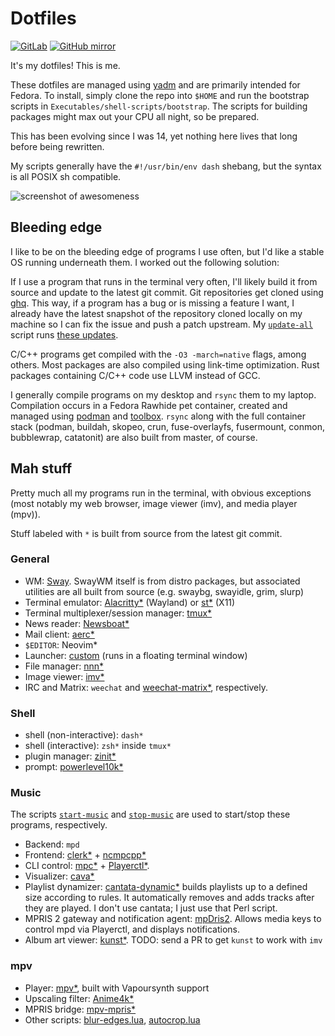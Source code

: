 Dotfiles
========

[![GitLab](https://img.shields.io/badge/repository-GitLab-orange.svg?logo=gitlab)](https://gitlab.com/Seirdy/dotfiles)
[![GitHub
mirror](https://img.shields.io/badge/mirror-GitHub-black.svg?logo=github)](https://github.com/Seirdy/dotfiles)

It's my dotfiles! This is me.

These dotfiles are managed using [yadm](https://yadm.io) and are primarily intended
for Fedora. To install, simply clone the repo into `$HOME` and run the bootstrap
scripts in `Executables/shell-scripts/bootstrap`. The scripts for building packages
might max out your CPU all night, so be prepared.

This has been evolving since I was 14, yet nothing here lives that long before being
rewritten.

My scripts generally have the `#!/usr/bin/env dash` shebang, but the syntax is all
POSIX sh compatible.

![screenshot of awesomeness](https://i.imgur.com/IHidSxb.png)

Bleeding edge
-------------

I like to be on the bleeding edge of programs I use often, but I'd like a stable OS
running underneath them. I worked out the following solution:

If I use a program that runs in the terminal very often, I'll likely build it from
source and update to the latest git commit. Git repositories get cloned using
[ghq](https://github.com/motemen/ghq). This way, if a program has a bug or is
missing a feature I want, I already have the latest snapshot of the repository
cloned locally on my machine so I can fix the issue and push a patch upstream. My
[`update-all`](https://gitlab.com/Seirdy/dotfiles/raw/master/.local/bin/update-all)
script runs [these
updates](https://gitlab.com/Seirdy/dotfiles/tree/master/Executables/shell-scripts/updates).

C/C++ programs get compiled with the `-O3 -march=native` flags, among others. Most
packages are also compiled using link-time optimization. Rust packages containing
C/C++ code use LLVM instead of GCC.

I generally compile programs on my desktop and `rsync` them to my laptop.
Compilation occurs in a Fedora Rawhide pet container, created and managed using
[podman](https://podman.io/) and [toolbox](https://github.com/containers/toolbox).
`rsync` along with the full container stack (podman, buildah, skopeo, crun,
fuse-overlayfs, fusermount, conmon, bubblewrap, catatonit) are also built from
master, of course.

Mah stuff
---------

Pretty much all my programs run in the terminal, with obvious exceptions (most
notably my web browser, image viewer (imv), and media player (mpv)).

Stuff labeled with `*` is built from source from the latest git commit.

### General

- WM: [Sway](https://swaywm.org/). SwayWM itself is from distro packages, but
  associated utilities are all built from source (e.g. swaybg, swayidle, grim,
  slurp)
- Terminal emulator: [Alacritty\*](https://github.com/alacritty/alacritty) (Wayland)
  or [st\*](https://st.suckless.org/) (X11)
- Terminal multiplexer/session manager: [tmux\*](https://tmux.github.io/)
- News reader: [Newsboat\*](https://newsboat.org/)
- Mail client: [aerc\*](https://aerc-mail.org/)
- `$EDITOR`: Neovim\*
- Launcher:
  [custom](https://gitlab.com/Seirdy/dotfiles/raw/master/.local/bin/sway-launcher)
  (runs in a floating terminal window)
- File manager: [nnn\*](https://github.com/jarun/nnn)
- Image viewer: [imv\*](https://github.com/eXeC64/imv)
- IRC and Matrix: `weechat` and
  [weechat-matrix\*](https://github.com/poljar/weechat-matrix), respectively.

### Shell

- shell (non-interactive): `dash*`
- shell (interactive): `zsh*` inside `tmux*`
- plugin manager: [zinit\*](https://github.com/zdharma/zinit)
- prompt: [powerlevel10k\*](https://github.com/romkatv/powerlevel10k)

### Music

The scripts
[`start-music`](https://gitlab.com/Seirdy/dotfiles/raw/master/.local/bin/start-music)
and
[`stop-music`](https://gitlab.com/Seirdy/dotfiles/raw/master/.local/bin/stop-music)
are used to start/stop these programs, respectively.

- Backend: `mpd`
- Frontend: [clerk\*](https://github.com/carnager/clerk) +
  [ncmpcpp\*](https://github.com/arybczak/ncmpcpp)
- CLI control: [mpc\*](https://github.com/MusicPlayerDaemon/mpc) +
  [Playerctl\*](https://github.com/altdesktop/playerctl).
- Visualizer: [cava\*](https://github.com/karlstav/cava)
- Playlist dynamizer:
  [cantata-dynamic\*](https://github.com/CDrummond/cantata/blob/master/playlists/cantata-dynamic)
  builds playlists up to a defined size according to rules. It automatically removes
  and adds tracks after they are played. I don't use cantata; I just use that Perl
  script.
- MPRIS 2 gateway and notification agent:
  [mpDris2](https://github.com/eonpatapon/mpDris2). Allows media keys to control mpd
  via Playerctl, and displays notifications.
- Album art viewer: [kunst\*](https://github.com/sdushantha/kunst). TODO: send a PR
  to get `kunst` to work with `imv`

### mpv

- Player: [mpv\*](https://mpv.io), built with Vapoursynth support
- Upscaling filter: [Anime4k\*](https://github.com/bloc97/Anime4K)
- MPRIS bridge: [mpv-mpris\*](https://github.com/hoyon/mpv-mpris)
- Other scripts:
  [blur-edges.lua](github.com/occivink/mpv-scripts/blob/master/scripts/blur-edges.lua),
  [autocrop.lua](github.com/mpv-player/mpv/TOOLS/lua/autocrop.lua)
